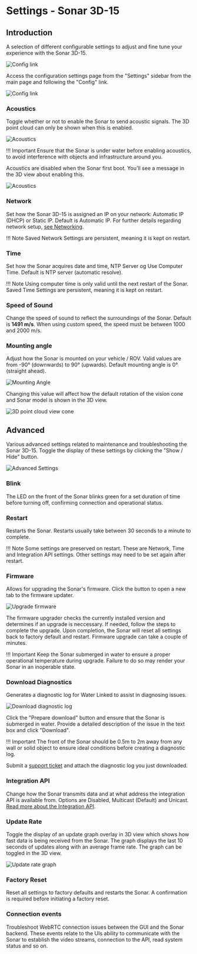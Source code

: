 # Settings - Sonar 3D-15

## Introduction
A selection of different configurable settings to adjust and fine tune your experience with the Sonar 3D-15.

![Config link](../img/Sonar-3D-15-config-page.png)

Access the configuration settings page from the "Settings" sidebar from the main page and following the "Config" link.

![Config link](../img/Sonar-3D-15-sidebar-config.png)

### Acoustics

Toggle whether or not to enable the Sonar to send acoustic signals. The 3D point cloud can only be shown when this is enabled.

![Acoustics](../img/Sonar-3D-15-config-acoustics.png)

!!! Important
    Ensure that the Sonar is under water before enabling acoustics, to avoid interference with objects and infrastructure around you.

Acoustics are disabled when the Sonar first boot. You'll see a message in the 3D view about enabling this.

![Acoustics](../img/Sonar-3D-15-enable-acoustics.png)

### Network

Set how the Sonar 3D-15 is assigned an IP on your network: Automatic IP (DHCP) or Static IP. Default is Automatic IP. For further details regarding network setup, [see Networking](/Sonar-3d/Sonar-3d-15-networking/).

!!! Note
    Saved Network Settings are persistent, meaning it is kept on restart.

### Time

Set how the Sonar acquires date and time, NTP Server og Use Computer Time. Default is NTP server (automatic resolve). 

!!! Note
    Using computer time is only valid until the next restart of the Sonar. Saved Time Settings are persistent, meaning it is kept on restart.

### Speed of Sound

Change the speed of sound to reflect the surroundings of the Sonar. Default is **1491 m/s**. When using custom speed, the speed must be between 1000 and 2000 m/s.

### Mounting angle

Adjust how the Sonar is mounted on your vehicle / ROV. Valid values are from -90° (downwards) to 90° (upwards). Default mounting angle is 0° (straight ahead).

![Mounting Angle](../img/Sonar-3D-15-config-mounting-angle.png)

Changing this value will affect how the default rotation of the vision cone and Sonar model is shown in the 3D view.

![3D point cloud view cone](../img/Sonar-3D-15-config-mounting-angle-3d-view.png)

## Advanced

Various advanced settings related to maintenance and troubleshooting the Sonar 3D-15. Toggle the display of these settings by clicking the "Show / Hide" button.

![Advanced Settings](../img/Sonar-3D-15-config-advanced.png)

### Blink

The LED on the front of the Sonar blinks green for a set duration of time before turning off, confirming connection and operational status.

### Restart

Restarts the Sonar. Restarts usually take between 30 seconds to a minute to complete. 

!!! Note
    Some settings are preserved on restart. These are Network, Time and Integration API settings. Other settings may need to be set again after restart.


### Firmware

Allows for upgrading the Sonar's firmware. Click the button to open a new tab to the firmware updater. 

![Upgrade firmware](../img/Sonar-3D-15-config-advanced-firmware.png)

The firmware upgrader checks the currently installed version and determines if an upgrade is neccessary. If needed, follow the steps to complete the upgrade. Upon completion, the Sonar will reset all settings back to factory default and restart. Firmware upgrade can take a couple of minutes.

!!! Important
    Keep the Sonar submerged in water to ensure a proper operational temperature during upgrade. Failure to do so may render your Sonar in an inoperable state.

### Download Diagnostics

Generates a diagnostic log for Water Linked to assist in diagnosing issues.

![Download diagnostic log](../img/Sonar-3D-15-advanced-settings-download-diagnostic-log.png)

Click the "Prepare download" button and ensure that the Sonar is submerged in water. Provide a detailed description of the issue in the text box and click "Download".

!!! Important
    The front of the Sonar should be 0.5m to 2m away from any wall or solid object to ensure ideal conditions before creating a diagnostic log. 

Submit a [support ticket](https://waterlinked.com/support) and attach the diagnostic log you just downloaded.

### Integration API

Change how the Sonar transmits data and at what address the integration API is available from. Options are Disabled, Multicast (Default) and Unicast.  [Read more about the Integration API](/sonar-3d/sonar-3d-15-api).


### Update Rate

Toggle the display of an update graph overlay in 3D view which shows how fast data is being received from the Sonar. The graph displays the last 10 seconds of updates along with an average frame rate. The graph can be toggled in the 3D view.

![Update rate graph](../img/Sonar-3D-15-config-advanced-update-rate.png)


### Factory Reset
Reset all settings to factory defaults and restarts the Sonar. A confirmation is required before initiating a factory reset. 

### Connection events
Troubleshoot WebRTC connection issues between the GUI and the Sonar backend. These events relate to the UIs ability to communicate with the Sonar to establish the video streams, connection to the API, read system status and so on.